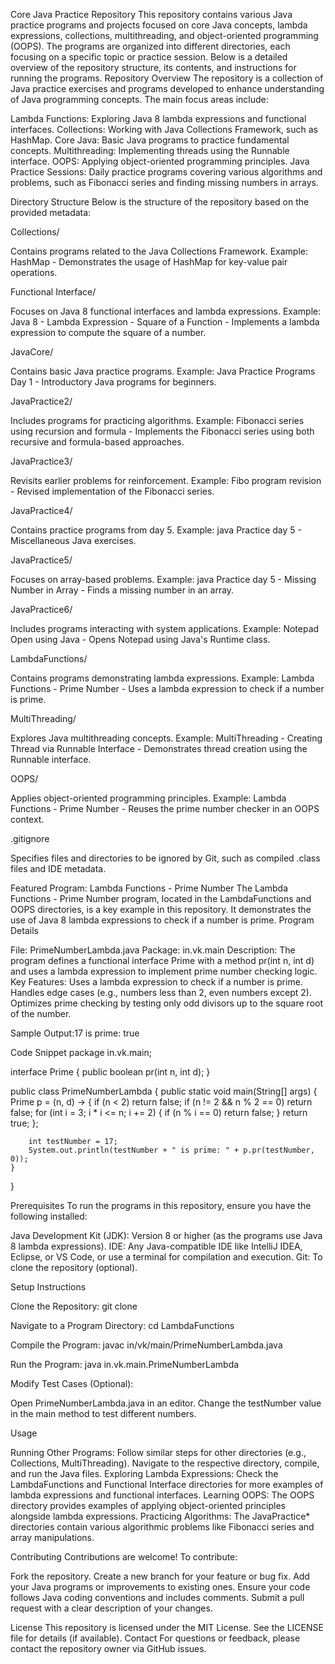 Core Java Practice Repository
This repository contains various Java practice programs and projects focused on core Java concepts, lambda expressions, collections, multithreading, and object-oriented programming (OOPS). The programs are organized into different directories, each focusing on a specific topic or practice session. Below is a detailed overview of the repository structure, its contents, and instructions for running the programs.
Repository Overview
The repository is a collection of Java practice exercises and programs developed to enhance understanding of Java programming concepts. The main focus areas include:

Lambda Functions: Exploring Java 8 lambda expressions and functional interfaces.
Collections: Working with Java Collections Framework, such as HashMap.
Core Java: Basic Java programs to practice fundamental concepts.
Multithreading: Implementing threads using the Runnable interface.
OOPS: Applying object-oriented programming principles.
Java Practice Sessions: Daily practice programs covering various algorithms and problems, such as Fibonacci series and finding missing numbers in arrays.

Directory Structure
Below is the structure of the repository based on the provided metadata:

Collections/

Contains programs related to the Java Collections Framework.
Example: HashMap - Demonstrates the usage of HashMap for key-value pair operations.


Functional Interface/

Focuses on Java 8 functional interfaces and lambda expressions.
Example: Java 8 - Lambda Expression - Square of a Function - Implements a lambda expression to compute the square of a number.


JavaCore/

Contains basic Java practice programs.
Example: Java Practice Programs Day 1 - Introductory Java programs for beginners.


JavaPractice2/

Includes programs for practicing algorithms.
Example: Fibonacci series using recursion and formula - Implements the Fibonacci series using both recursive and formula-based approaches.


JavaPractice3/

Revisits earlier problems for reinforcement.
Example: Fibo program revision - Revised implementation of the Fibonacci series.


JavaPractice4/

Contains practice programs from day 5.
Example: java Practice day 5 - Miscellaneous Java exercises.


JavaPractice5/

Focuses on array-based problems.
Example: java Practice day 5 - Missing Number in Array - Finds a missing number in an array.


JavaPractice6/

Includes programs interacting with system applications.
Example: Notepad Open using Java - Opens Notepad using Java's Runtime class.


LambdaFunctions/

Contains programs demonstrating lambda expressions.
Example: Lambda Functions - Prime Number - Uses a lambda expression to check if a number is prime.


MultiThreading/

Explores Java multithreading concepts.
Example: MultiThreading - Creating Thread via Runnable Interface - Demonstrates thread creation using the Runnable interface.


OOPS/

Applies object-oriented programming principles.
Example: Lambda Functions - Prime Number - Reuses the prime number checker in an OOPS context.


.gitignore

Specifies files and directories to be ignored by Git, such as compiled .class files and IDE metadata.



Featured Program: Lambda Functions - Prime Number
The Lambda Functions - Prime Number program, located in the LambdaFunctions and OOPS directories, is a key example in this repository. It demonstrates the use of Java 8 lambda expressions to check if a number is prime.
Program Details

File: PrimeNumberLambda.java
Package: in.vk.main
Description: The program defines a functional interface Prime with a method pr(int n, int d) and uses a lambda expression to implement prime number checking logic.
Key Features:
Uses a lambda expression to check if a number is prime.
Handles edge cases (e.g., numbers less than 2, even numbers except 2).
Optimizes prime checking by testing only odd divisors up to the square root of the number.


Sample Output:17 is prime: true



Code Snippet
package in.vk.main;

interface Prime {
    public boolean pr(int n, int d);
}

public class PrimeNumberLambda {
    public static void main(String[] args) {
        Prime p = (n, d) -> {
            if (n < 2) return false;
            if (n != 2 && n % 2 == 0) return false;
            for (int i = 3; i * i <= n; i += 2) {
                if (n % i == 0) return false;
            }
            return true;
        };

        int testNumber = 17;
        System.out.println(testNumber + " is prime: " + p.pr(testNumber, 0));
    }
}

Prerequisites
To run the programs in this repository, ensure you have the following installed:

Java Development Kit (JDK): Version 8 or higher (as the programs use Java 8 lambda expressions).
IDE: Any Java-compatible IDE like IntelliJ IDEA, Eclipse, or VS Code, or use a terminal for compilation and execution.
Git: To clone the repository (optional).

Setup Instructions

Clone the Repository:
git clone <repository-url>


Navigate to a Program Directory:
cd LambdaFunctions


Compile the Program:
javac in/vk/main/PrimeNumberLambda.java


Run the Program:
java in.vk.main.PrimeNumberLambda


Modify Test Cases (Optional):

Open PrimeNumberLambda.java in an editor.
Change the testNumber value in the main method to test different numbers.



Usage

Running Other Programs: Follow similar steps for other directories (e.g., Collections, MultiThreading). Navigate to the respective directory, compile, and run the Java files.
Exploring Lambda Expressions: Check the LambdaFunctions and Functional Interface directories for more examples of lambda expressions and functional interfaces.
Learning OOPS: The OOPS directory provides examples of applying object-oriented principles alongside lambda expressions.
Practicing Algorithms: The JavaPractice* directories contain various algorithmic problems like Fibonacci series and array manipulations.

Contributing
Contributions are welcome! To contribute:

Fork the repository.
Create a new branch for your feature or bug fix.
Add your Java programs or improvements to existing ones.
Ensure your code follows Java coding conventions and includes comments.
Submit a pull request with a clear description of your changes.

License
This repository is licensed under the MIT License. See the LICENSE file for details (if available).
Contact
For questions or feedback, please contact the repository owner via GitHub issues.
